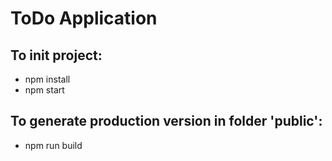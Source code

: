 # ToDo Application

## To init project:

- npm install
- npm start

## To generate production version in folder 'public':

- npm run build

